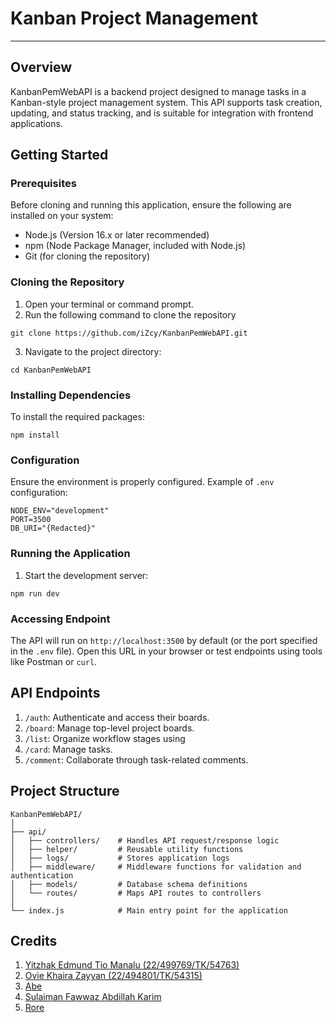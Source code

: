 # Kanban Project Management

---

## Overview
KanbanPemWebAPI is a backend project designed to manage tasks in a Kanban-style project management system. This API supports task creation, updating, and status tracking, and is suitable for integration with frontend applications.

## Getting Started

### Prerequisites
Before cloning and running this application, ensure the following are installed on your system:
- Node.js (Version 16.x or later recommended)
- npm (Node Package Manager, included with Node.js)
- Git (for cloning the repository)

### Cloning the Repository
1. Open your terminal or command prompt.
2. Run the following command to clone the repository
```
git clone https://github.com/iZcy/KanbanPemWebAPI.git
```
3. Navigate to the project directory:
```
cd KanbanPemWebAPI
```

### Installing Dependencies
To install the required packages:
```
npm install
```

### Configuration
Ensure the environment is properly configured. Example of ```.env``` configuration:
```
NODE_ENV="development"
PORT=3500
DB_URI="{Redacted}"
```

### Running the Application
1. Start the development server:
```
npm run dev
```

### Accessing Endpoint
The API will run on ```http://localhost:3500``` by default (or the port specified in the ```.env``` file). Open this URL in your browser or test endpoints using tools like Postman or ```curl```.

## API Endpoints
1. ```/auth```: Authenticate and access their boards.
2. ```/board```: Manage top-level project boards.
3. ```/list```: Organize workflow stages using
4. ```/card```: Manage tasks.
5. ```/comment```: Collaborate through task-related comments.

## Project Structure
```
KanbanPemWebAPI/
│  
├── api/                
│   ├── controllers/    # Handles API request/response logic
│   ├── helper/         # Reusable utility functions
│   ├── logs/           # Stores application logs
│   ├── middleware/     # Middleware functions for validation and authentication
│   ├── models/         # Database schema definitions
│   └── routes/         # Maps API routes to controllers
│
└── index.js            # Main entry point for the application

```

## Credits
1. [Yitzhak Edmund Tio Manalu (22/499769/TK/54763)](https://github.com/iZcy)
2. [Ovie Khaira Zayyan (22/494801/TK/54315)](https://github.com/Khairazzz)
3. [Abe](https://github.com/abeputra)
4. [Sulaiman Fawwaz Abdillah Karim](https://github.com/sulaimanfawwazak)
5. [Rore](https://github.com/potreic)

